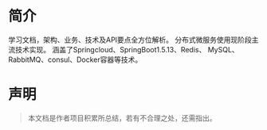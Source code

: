 # 简介

学习文档，架构、业务、技术及API要点全方位解析。
分布式微服务使用现阶段主流技术实现。
涵盖了Springcloud、SpringBoot1.5.13、Redis、
MySQL、RabbitMQ、consul、Docker容器等技术。

# 声明

> 本文档是作者项目积累所总结，若有不合理之处，还需指出。
